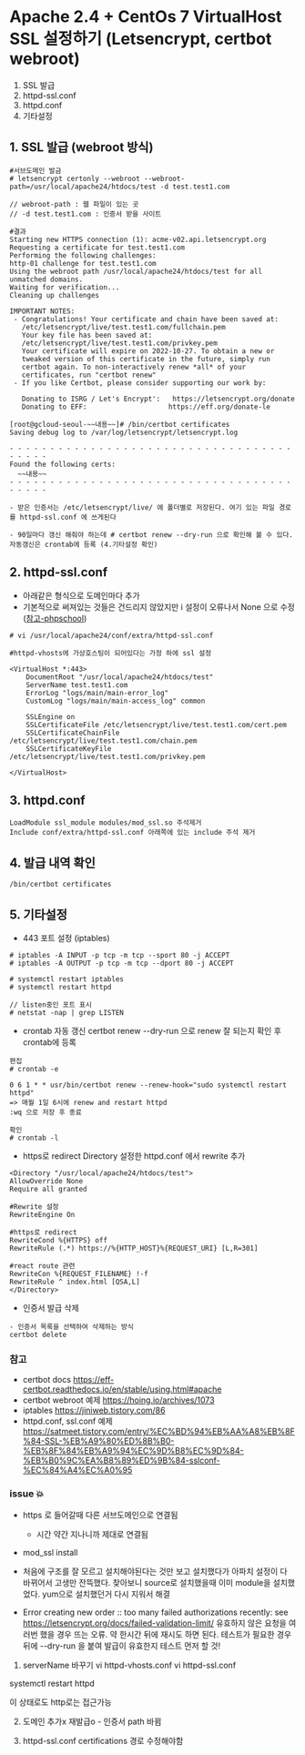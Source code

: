 # Apache 2.4 + CentOs 7 VirtualHost SSL 설정하기 (Letsencrypt, certbot webroot)

1. SSL 발급
2. httpd-ssl.conf
3. httpd.conf
4. 기타설정

## 1. SSL 발급 (webroot 방식)
```
#서브도메인 발금
# letsencrypt certonly --webroot --webroot-path=/usr/local/apache24/htdocs/test -d test.test1.com

// webroot-path : 웹 파일이 있는 곳
// -d test.test1.com : 인증서 받을 사이트 

#결과
Starting new HTTPS connection (1): acme-v02.api.letsencrypt.org
Requesting a certificate for test.test1.com
Performing the following challenges:
http-01 challenge for test.test1.com
Using the webroot path /usr/local/apache24/htdocs/test for all unmatched domains.
Waiting for verification...
Cleaning up challenges

IMPORTANT NOTES:
 - Congratulations! Your certificate and chain have been saved at:
   /etc/letsencrypt/live/test.test1.com/fullchain.pem
   Your key file has been saved at:
   /etc/letsencrypt/live/test.test1.com/privkey.pem
   Your certificate will expire on 2022-10-27. To obtain a new or
   tweaked version of this certificate in the future, simply run
   certbot again. To non-interactively renew *all* of your
   certificates, run "certbot renew"
 - If you like Certbot, please consider supporting our work by:

   Donating to ISRG / Let's Encrypt':   https://letsencrypt.org/donate
   Donating to EFF:                    https://eff.org/donate-le

[root@gcloud-seoul-~~내용~~]# /bin/certbot certificates
Saving debug log to /var/log/letsencrypt/letsencrypt.log

- - - - - - - - - - - - - - - - - - - - - - - - - - - - - - - - - - - - - - - -
Found the following certs:
  ~~내용~~
- - - - - - - - - - - - - - - - - - - - - - - - - - - - - - - - - - - - - - - -

- 받은 인증서는 /etc/letsencrypt/live/ 에 폴더별로 저장된다. 여기 있는 파일 경로를 httpd-ssl.conf 에 쓰게된다

- 90일마다 갱신 해줘야 하는데 # certbot renew --dry-run 으로 확인해 볼 수 있다. 자동갱신은 crontab에 등록 (4.기타설정 확인)
```

## 2. httpd-ssl.conf
- 아래같은 형식으로 도메인마다 추가
- 기본적으로 써져있는 것들은 건드리지 않았지만 i 설정이 오류나서 None 으로 수정 ([참고-phpschool](https://www.phpschool.com/gnuboard4/bbs/board.php?bo_table=qna_install&wr_id=74662))


```
# vi /usr/local/apache24/conf/extra/httpd-ssl.conf

#httpd-vhosts에 가상호스팅이 되어있다는 가정 하에 ssl 설정

<VirtualHost *:443>
    DocumentRoot "/usr/local/apache24/htdocs/test"
    ServerName test.test1.com
    ErrorLog "logs/main/main-error_log"
    CustomLog "logs/main/main-access_log" common

    SSLEngine on
    SSLCertificateFile /etc/letsencrypt/live/test.test1.com/cert.pem
    SSLCertificateChainFile /etc/letsencrypt/live/test.test1.com/chain.pem
    SSLCertificateKeyFile /etc/letsencrypt/live/test.test1.com/privkey.pem

</VirtualHost>

```

## 3. httpd.conf
```
LoadModule ssl_module modules/mod_ssl.so 주석제거
Include conf/extra/httpd-ssl.conf 아래쪽에 있는 include 주석 제거
```

## 4. 발급 내역 확인
```
/bin/certbot certificates
```

## 5. 기타설정
- 443 포트 설정 (iptables)
```
# iptables -A INPUT -p tcp -m tcp --sport 80 -j ACCEPT
# iptables -A OUTPUT -p tcp -m tcp --dport 80 -j ACCEPT 

# systemctl restart iptables
# systemctl restart httpd

// listen중인 포트 표시
# netstat -nap | grep LISTEN

```

- crontab 자동 갱신
certbot renew --dry-run 으로 renew 잘 되는지 확인 후 crontab에 등록
```
편집
# crontab -e

0 6 1 * * usr/bin/certbot renew --renew-hook="sudo systemctl restart httpd"
=> 매월 1일 6시에 renew and restart httpd
:wq 으로 저장 후 종료 

확인
# crontab -l
```

- https로 redirect
Directory 설정한 httpd.conf 에서 rewrite 추가

```
<Directory "/usr/local/apache24/htdocs/test">
AllowOverride None
Require all granted

#Rewrite 설정
RewriteEngine On

#https로 redirect
RewriteCond %{HTTPS} off
RewriteRule (.*) https://%{HTTP_HOST}%{REQUEST_URI} [L,R=301]

#react route 관련
RewriteCon %{REQUEST_FILENAME} !-f
RewriteRule ^ index.html [QSA,L]
</Directory>
```

- 인증서 발급 삭제
```
- 인증서 목록을 선택하여 삭제하는 방식
certbot delete 

```


### 참고
- certbot docs https://eff-certbot.readthedocs.io/en/stable/using.html#apache
- certbot webroot 예제 https://hoing.io/archives/1073
- iptables https://jiniweb.tistory.com/86
- httpd.conf, ssl.conf 예제 https://satmeet.tistory.com/entry/%EC%BD%94%EB%AA%A8%EB%8F%84-SSL-%EB%A9%80%ED%8B%B0-%EB%8F%84%EB%A9%94%EC%9D%B8%EC%9D%84-%EB%B0%9C%EA%B8%89%ED%9B%84-sslconf-%EC%84%A4%EC%A0%95

### issue 💥
- https 로 들어갈때 다른 서브도메인으로 연결됨
  - 시간 약간 지나니까 제대로 연결됨

- mod_ssl install 
 - 처음에 구조를 잘 모르고 설치해야된다는 것만 보고 설치했다가 아파치 설정이 다 바뀌어서 고생만 잔뜩했다. 찾아보니 source로 설치했을때 이미 module을 설치했었다. yum으로 설치했던거 다시 지워서 해결

- Error creating new order :: too many failed authorizations recently: see https://letsencrypt.org/docs/failed-validation-limit/
 유효하지 않은 요청을 여러번 했을 경우 뜨는 오류. 약 한시간 뒤에 재시도 하면 된다. 
 테스트가 필요한 경우 뒤에 --dry-run 을 붙여 발급이 유효한지 테스트 먼저 할 것!



<!-- 도메인 변경, ssl 적용 -->
1. serverName 바꾸기
vi httpd-vhosts.conf 
vi httpd-ssl.conf

systemctl restart httpd

이 상태로도 http로는 접근가능

2. 도메인 추가x 재발급o - 인증서 path 바뀜

3. httpd-ssl.conf certifications 경로 수정해야함






